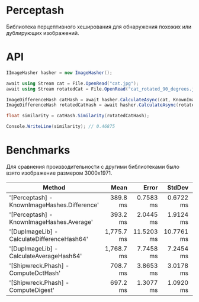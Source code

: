 # Perceptash

Библиотека перцептивного хеширования для обнаружения похожих или дублирующих изображений.

# API

```csharp
IImageHasher hasher = new ImageHasher();

await using Stream cat = File.OpenRead("cat.jpg");
await using Stream rotatedCat = File.OpenRead("cat_rotated_90_degrees.jpg");

ImageDifferenceHash catHash = await hasher.CalculateAsync(cat, KnownImageHashes.Difference);
ImageDifferenceHash rotatedCatHash = await hasher.CalculateAsync(rotatedCat, KnownImageHashes.Difference);

float similarity = catHash.Similarity(rotatedCatHash);

Console.WriteLine(similarity); // 0.46875
```

# Benchmarks

Для сравнения производительности с другими библиотеками было взято изображение размером 3000x1971.

|                                       Method |       Mean |      Error |     StdDev |     Gen 0 |     Gen 1 |     Gen 2 |  Allocated |
|--------------------------------------------- |-----------:|-----------:|-----------:|----------:|----------:|----------:|-----------:|
| '[Perceptash] - KnownImageHashes.Difference' |   389.8 ms |  0.7583 ms |  0.6722 ms |         - |         - |         - |      792 B |
|    '[Perceptash] - KnownImageHashes.Average' |   393.2 ms |  2.0445 ms |  1.9124 ms |         - |         - |         - |      792 B |
|  '[DupImageLib] - CalculateDifferenceHash64' | 1,775.7 ms | 11.5203 ms | 10.7761 ms |         - |         - |         - |    12472 B |
|     '[DupImageLib] - CalculateAverageHash64' | 1,768.7 ms |  7.7458 ms |  7.2454 ms |         - |         - |         - |    12584 B |
|         '[Shipwreck.Phash] - ComputeDctHash' |   708.7 ms |  3.8653 ms |  3.0178 ms | 3000.0000 | 1000.0000 | 1000.0000 | 10419024 B |
|          '[Shipwreck.Phash] - ComputeDigest' |   697.2 ms |  1.3077 ms |  1.0920 ms | 3000.0000 | 1000.0000 | 1000.0000 | 10403968 B |

